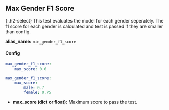 
## Max Gender F1 Score

<div class="main-docs" markdown="1"><div class="h3-box" markdown="1">

{:.h2-select}
This test evaluates the model for each gender seperately. The f1 score for each gender is calculated and test is passed if they are smaller than config.

**alias_name:** `min_gender_f1_score`

</div><div class="h3-box" markdown="1">

#### Config
```yaml
max_gender_f1_score:
    max_score: 0.6
```
```yaml
max_gender_f1_score:
    max_score:
        male: 0.7
        female: 0.75
```
- **max_score (dict or float):** Maximum score to pass the test.
<!-- #### Examples -->


</div></div>